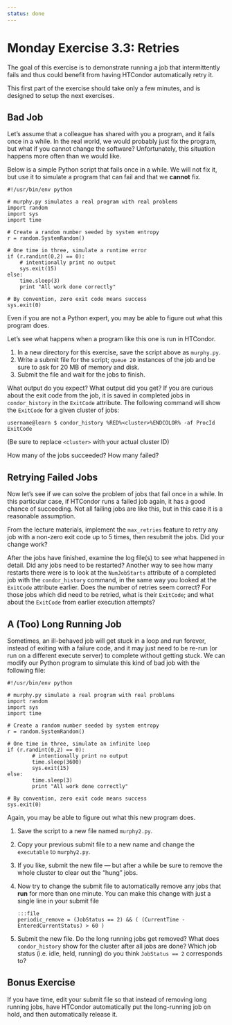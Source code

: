 ```yaml
---
status: done
---
```


<style type="text/css"> pre em { font-style: normal; background-color: yellow; } pre strong { font-style: normal; font-weight: bold; color: \#008; } </style>

Monday Exercise 3.3: Retries
============================

The goal of this exercise is to demonstrate running a job that intermittently fails and thus could benefit from having HTCondor automatically retry it.

This first part of the exercise should take only a few minutes, and is designed to setup the next exercises.

Bad Job
-------

Let’s assume that a colleague has shared with you a program, and it fails once in a while. In the real world, we would probably just fix the program, but what if you cannot change the software? Unfortunately, this situation happens more often than we would like.

Below is a simple Python script that fails once in a while. We will not fix it, but use it to simulate a program that can fail and that we **cannot** fix.

``` file
#!/usr/bin/env python

# murphy.py simulates a real program with real problems
import random
import sys
import time

# Create a random number seeded by system entropy
r = random.SystemRandom()

# One time in three, simulate a runtime error
if (r.randint(0,2) == 0):
    # intentionally print no output
    sys.exit(15)
else:
    time.sleep(3)
    print "All work done correctly"

# By convention, zero exit code means success
sys.exit(0)
```

Even if you are not a Python expert, you may be able to figure out what this program does.

Let’s see what happens when a program like this one is run in HTCondor.

1.  In a new directory for this exercise, save the script above as `murphy.py`.
1.  Write a submit file for the script; `queue 20` instances of the job and be sure to ask for 20 MB of memory and disk.
1.  Submit the file and wait for the jobs to finish.

What output do you expect? What output did you get? If you are curious about the exit code from the job, it is saved in completed jobs in `condor_history` in the `ExitCode` attribute. The following command will show the `ExitCode` for a given cluster of jobs:

``` console
username@learn $ condor_history %RED%<cluster>%ENDCOLOR% -af ProcId ExitCode
```

(Be sure to replace `<cluster>` with your actual cluster ID)

How many of the jobs succeeded? How many failed?

Retrying Failed Jobs
--------------------

Now let’s see if we can solve the problem of jobs that fail once in a while. In this particular case, if HTCondor runs a failed job again, it has a good chance of succeeding. Not all failing jobs are like this, but in this case it is a reasonable assumption.

From the lecture materials, implement the `max_retries` feature to retry any job with a non-zero exit code up to 5 times, then resubmit the jobs. Did your change work?

After the jobs have finished, examine the log file(s) to see what happened in detail. Did any jobs need to be restarted? Another way to see how many restarts there were is to look at the `NumJobStarts` attribute of a completed job with the `condor_history` command, in the same way you looked at the `ExitCode` attribute earlier. Does the number of retries seem correct? For those jobs which did need to be retried, what is their `ExitCode`; and what about the `ExitCode` from earlier execution attempts?

A (Too) Long Running Job
------------------------

Sometimes, an ill-behaved job will get stuck in a loop and run forever, instead of exiting with a failure code, and it may just need to be re-run (or run on a different execute server) to complete without getting stuck. We can modify our Python program to simulate this kind of bad job with the following file:

``` file
#!/usr/bin/env python

# murphy.py simulate a real program with real problems
import random
import sys
import time

# Create a random number seeded by system entropy
r = random.SystemRandom()

# One time in three, simulate an infinite loop
if (r.randint(0,2) == 0):
        # intentionally print no output
        time.sleep(3600)
        sys.exit(15)
else:
        time.sleep(3)
        print "All work done correctly"

# By convention, zero exit code means success
sys.exit(0)
```

Again, you may be able to figure out what this new program does.

1.  Save the script to a new file named `murphy2.py`.
1.  Copy your previous submit file to a new name and change the `executable` to `murphy2.py`.
1.  If you like, submit the new file — but after a while be sure to remove the whole cluster to clear out the “hung” jobs.
1.  Now try to change the submit file to automatically remove any jobs that **run** for more than one minute. You can make this change with just a single line in your submit file

        :::file
        periodic_remove = (JobStatus == 2) && ( (CurrentTime - EnteredCurrentStatus) > 60 )

1.  Submit the new file. Do the long running jobs get removed? What does `condor_history` show for the cluster after all jobs are done? Which job status (i.e. idle, held, running) do you think `JobStatus == 2` corresponds to?

Bonus Exercise
--------------

If you have time, edit your submit file so that instead of removing long running jobs, have HTCondor automatically put the long-running job on hold, and then automatically release it.

